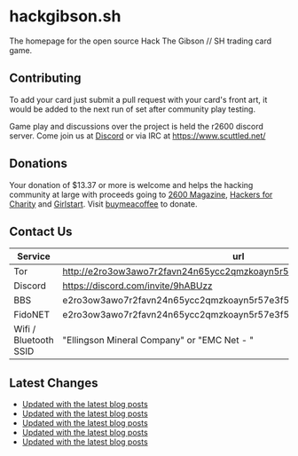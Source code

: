 # hackgibson.sh
The homepage for the open source Hack The Gibson // SH trading card game.


## Contributing

To add your card just submit a pull request with your card's front art, it would be added to the next run of set after community play testing.

Game play and discussions over the project is held the r2600 discord server. Come join us at [Discord](https://discord.com/invite/9hABUzz) or via IRC at https://www.scuttled.net/


## Donations

Your donation of $13.37 or more is welcome and helps the hacking community at large with proceeds going to [2600 Magazine](https://2600.com/), [Hackers for Charity](https://hackersforcharity.org) and [Girlstart](https://girlstart.org).  Visit [buymeacoffee](https://www.buymeacoffee.com/hackgibson.sh) to donate.


## Contact Us

Service | url
-|-
Tor | http://e2ro3ow3awo7r2favn24n65ycc2qmzkoayn5r57e3f56nvjwdcgg32ad.onion
Discord | https://discord.com/invite/9hABUzz
BBS | e2ro3ow3awo7r2favn24n65ycc2qmzkoayn5r57e3f56nvjwdcgg32ad.onion:23
FidoNET | e2ro3ow3awo7r2favn24n65ycc2qmzkoayn5r57e3f56nvjwdcgg32ad.onion:24554
Wifi / Bluetooth SSID | "Ellingson Mineral Company" or "EMC Net - <fidonet address>"

## Latest Changes
<!-- BLOG-POST-LIST:START -->
- [Updated with the latest blog posts](https://github.com/DFW2600/hackgibson.sh/commit/37da44ce10b24dc2872c84ec9451fb525b4fbcf2)
- [Updated with the latest blog posts](https://github.com/DFW2600/hackgibson.sh/commit/dc16bed9f74b6d6622d018e05a60200afd15bcb6)
- [Updated with the latest blog posts](https://github.com/DFW2600/hackgibson.sh/commit/9bdd8f596af1aa9e2dc8489ef8a212002630f18d)
- [Updated with the latest blog posts](https://github.com/DFW2600/hackgibson.sh/commit/6713d0e53977150f5e696c0c644bf7b62809000d)
- [Updated with the latest blog posts](https://github.com/DFW2600/hackgibson.sh/commit/8140a65ad093ac2cb31f94e1a0054084f1b80368)
<!-- BLOG-POST-LIST:END -->
